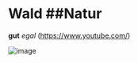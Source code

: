 # Wald ##Natur
**gut** *egal*
(https://www.youtube.com/)

![image](https://user-images.githubusercontent.com/110892641/183600341-2f971747-407d-48af-97c3-c546ad8d8cad.png)
